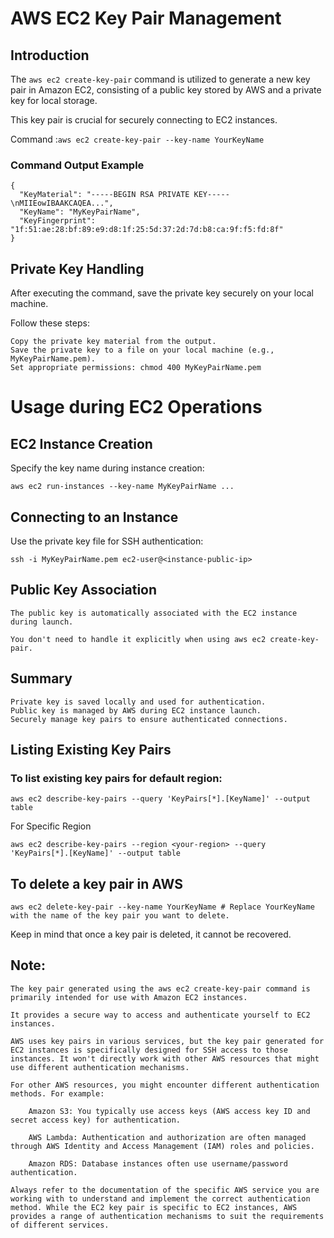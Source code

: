 
# AWS EC2 Key Pair Management

## Introduction
The `aws ec2 create-key-pair` command is utilized to generate a new key pair in Amazon EC2, consisting of a public key stored by AWS and a private key for local storage. 

This key pair is crucial for securely connecting to EC2 instances.

Command :`aws ec2 create-key-pair --key-name YourKeyName`
### Command Output Example
```
{
  "KeyMaterial": "-----BEGIN RSA PRIVATE KEY-----\nMIIEowIBAAKCAQEA...",
  "KeyName": "MyKeyPairName",
  "KeyFingerprint": "1f:51:ae:28:bf:89:e9:d8:1f:25:5d:37:2d:7d:b8:ca:9f:f5:fd:8f"
}
```
## Private Key Handling
After executing the command, save the private key securely on your local machine. 

Follow these steps:
```
Copy the private key material from the output.
Save the private key to a file on your local machine (e.g., MyKeyPairName.pem).
Set appropriate permissions: chmod 400 MyKeyPairName.pem
```
# Usage during EC2 Operations
## EC2 Instance Creation
Specify the key name during instance creation:

```
aws ec2 run-instances --key-name MyKeyPairName ...
```
## Connecting to an Instance
Use the private key file for SSH authentication:
```
ssh -i MyKeyPairName.pem ec2-user@<instance-public-ip>
```
## Public Key Association
```
The public key is automatically associated with the EC2 instance during launch. 

You don't need to handle it explicitly when using aws ec2 create-key-pair.
```
## Summary
```
Private key is saved locally and used for authentication.
Public key is managed by AWS during EC2 instance launch.
Securely manage key pairs to ensure authenticated connections.
```
## Listing Existing Key Pairs
### To list existing key pairs for default region:

```
aws ec2 describe-key-pairs --query 'KeyPairs[*].[KeyName]' --output table
```
For Specific Region

```
aws ec2 describe-key-pairs --region <your-region> --query 'KeyPairs[*].[KeyName]' --output table
```
## To delete a key pair in AWS
```
aws ec2 delete-key-pair --key-name YourKeyName # Replace YourKeyName with the name of the key pair you want to delete.
```
Keep in mind that once a key pair is deleted, it cannot be recovered.
## Note:
```
The key pair generated using the aws ec2 create-key-pair command is primarily intended for use with Amazon EC2 instances. 

It provides a secure way to access and authenticate yourself to EC2 instances.

AWS uses key pairs in various services, but the key pair generated for EC2 instances is specifically designed for SSH access to those instances. It won't directly work with other AWS resources that might use different authentication mechanisms.

For other AWS resources, you might encounter different authentication methods. For example:

    Amazon S3: You typically use access keys (AWS access key ID and secret access key) for authentication.

    AWS Lambda: Authentication and authorization are often managed through AWS Identity and Access Management (IAM) roles and policies.

    Amazon RDS: Database instances often use username/password authentication.

Always refer to the documentation of the specific AWS service you are working with to understand and implement the correct authentication method. While the EC2 key pair is specific to EC2 instances, AWS provides a range of authentication mechanisms to suit the requirements of different services.
```
